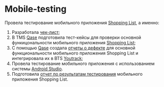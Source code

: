 # Mobile-testing

Провела тестирование мобильного приложения [Shopping List](https://appdistribution.firebase.google.com/pub/i/ef0e71eeb4f2d6a5), а именно:
1. Разработала [чек-лист](https://docs.google.com/spreadsheets/d/1t2TMpHRXQqVIFVvjzHtSCGkO1kNKotVqWkR2eroptv0/edit?usp=sharing);
2. В TMS [Qase](https://app.qase.io) подготовила тест-кейсы для проверки основной функицональности мобильного приложения [Shopping List](https://github.com/VeraChernyavskaya/mobile/blob/main/Chernyavskaya_Test_cases_mobile_app.pdf);
3. С помощью [Qase](https://app.qase.io) cоздала [отчеты о дефекте](https://github.com/VeraChernyavskaya/Mobile-app-testing/blob/main/Chernyavskaya_Bug_report.xlsx) для основной функциональности мобильного приложения Shopping List и интегрировала их в BTS [Youtrack](https://www.jetbrains.com/youtrack/);
4. Провела тестирование мобильного приложения с использованием системы [Android Studio](https://developer.android.com/studio).
5. Подготовила [отчет по результатам тестирования](https://github.com/VeraChernyavskaya/Mobile-app-testing/blob/main/Chernyavskaya_Testing%20report.pdf) мобильного приложения Shopping List.
